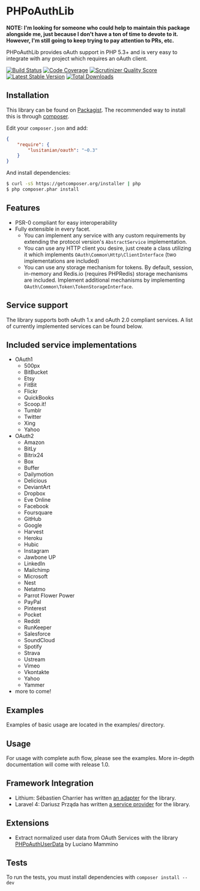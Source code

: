 PHPoAuthLib
===========
**NOTE: I'm looking for someone who could help to maintain this package alongside me, just because I don't have a ton of time to devote to it. However, I'm still going to keep trying to pay attention to PRs, etc.**

PHPoAuthLib provides oAuth support in PHP 5.3+ and is very easy to integrate with any project which requires an oAuth client.

[![Build Status](https://travis-ci.org/Lusitanian/PHPoAuthLib.png?branch=master)](https://travis-ci.org/Lusitanian/PHPoAuthLib)
[![Code Coverage](https://scrutinizer-ci.com/g/Lusitanian/PHPoAuthLib/badges/coverage.png?s=a0a15bebfda49e79f9ce289b00c6dfebd18fc98e)](https://scrutinizer-ci.com/g/Lusitanian/PHPoAuthLib/)
[![Scrutinizer Quality Score](https://scrutinizer-ci.com/g/Lusitanian/PHPoAuthLib/badges/quality-score.png?s=c5976d2fefceb501f0d886c1a5bf087e69b44533)](https://scrutinizer-ci.com/g/Lusitanian/PHPoAuthLib/)
[![Latest Stable Version](https://poser.pugx.org/lusitanian/oauth/v/stable.png)](https://packagist.org/packages/lusitanian/oauth)
[![Total Downloads](https://poser.pugx.org/lusitanian/oauth/downloads.png)](https://packagist.org/packages/lusitanian/oauth)

Installation
------------
This library can be found on [Packagist](https://packagist.org/packages/lusitanian/oauth).
The recommended way to install this is through [composer](http://getcomposer.org).

Edit your `composer.json` and add:

```json
{
    "require": {
        "lusitanian/oauth": "~0.3"
    }
}
```

And install dependencies:

```bash
$ curl -sS https://getcomposer.org/installer | php
$ php composer.phar install
```

Features
--------
- PSR-0 compliant for easy interoperability
- Fully extensible in every facet.
    - You can implement any service with any custom requirements by extending the protocol version's `AbstractService` implementation.
    - You can use any HTTP client you desire, just create a class utilizing it which implements `OAuth\Common\Http\ClientInterface` (two implementations are included)
    - You can use any storage mechanism for tokens. By default, session, in-memory and Redis.io (requires PHPRedis) storage mechanisms are included. Implement additional mechanisms by implementing `OAuth\Common\Token\TokenStorageInterface`.

Service support
---------------
The library supports both oAuth 1.x and oAuth 2.0 compliant services. A list of currently implemented services can be found below.

Included service implementations
--------------------------------
- OAuth1
    - 500px
    - BitBucket
    - Etsy
    - FitBit
    - Flickr
    - QuickBooks
    - Scoop.it!
    - Tumblr
    - Twitter
    - Xing
    - Yahoo
- OAuth2
    - Amazon
    - BitLy
    - Bitrix24
    - Box
    - Buffer
    - Dailymotion
    - Delicious
    - DeviantArt
    - Dropbox
    - Eve Online
    - Facebook
    - Foursquare
    - GitHub
    - Google
    - Harvest
    - Heroku
    - Hubic
    - Instagram
    - Jawbone UP
    - LinkedIn
    - Mailchimp
    - Microsoft
    - Nest
    - Netatmo
    - Parrot Flower Power
    - PayPal
    - Pinterest
    - Pocket
    - Reddit
    - RunKeeper
    - Salesforce
    - SoundCloud
    - Spotify
    - Strava
    - Ustream
    - Vimeo
    - Vkontakte
    - Yahoo
    - Yammer
- more to come!

Examples
--------
Examples of basic usage are located in the examples/ directory.

Usage
------
For usage with complete auth flow, please see the examples. More in-depth documentation will come with release 1.0.

Framework Integration
---------------------
* Lithium: Sébastien Charrier has written [an adapter](https://github.com/scharrier/li3_socialauth) for the library.
* Laravel 4: Dariusz Prząda has written [a service provider](https://github.com/artdarek/oauth-4-laravel) for the library.

Extensions
----------
* Extract normalized user data from OAuth Services with the library [PHPoAuthUserData](https://github.com/Oryzone/PHPoAuthUserData) by Luciano Mammino

Tests
------
To run the tests, you must install dependencies with `composer install --dev`
